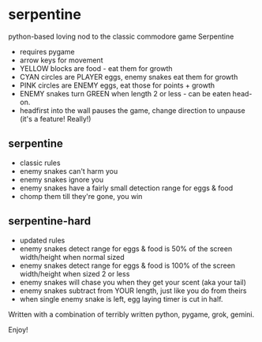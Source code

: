 # serpentine
python-based loving nod to the classic commodore game Serpentine
* requires pygame
* arrow keys for movement
* YELLOW blocks are food - eat them for growth
* CYAN circles are PLAYER eggs, enemy snakes eat them for growth
* PINK circles are ENEMY eggs, eat those for points + growth
* ENEMY snakes turn GREEN when length 2 or less - can be eaten head-on.
* headfirst into the wall pauses the game, change direction to unpause (it's a feature! Really!)


## serpentine
* classic rules
* enemy snakes can't harm you
* enemy snakes ignore you
* enemy snakes have a fairly small detection range for eggs & food
* chomp them till they're gone, you win

## serpentine-hard
* updated rules
* enemy snakes detect range for eggs & food is 50% of the screen width/height when normal sized
* enemy snakes detect range for eggs & food is 100% of the screen width/height when sized 2 or less
* enemy snakes will chase you when they get your scent (aka your tail)
* enemy snakes subtract from YOUR length, just like you do from theirs
* when single enemy snake is left, egg laying timer is cut in half.

Written with a combination of terribly written python, pygame, grok, gemini.

Enjoy!
